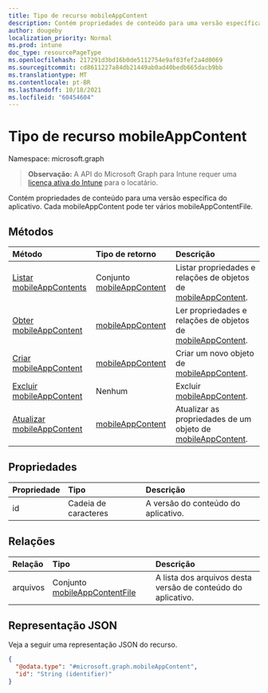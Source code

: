 ```yaml
---
title: Tipo de recurso mobileAppContent
description: Contém propriedades de conteúdo para uma versão específica do aplicativo. Cada mobileAppContent pode ter vários mobileAppContentFile.
author: dougeby
localization_priority: Normal
ms.prod: intune
doc_type: resourcePageType
ms.openlocfilehash: 217291d3bd16b0de5112754e9af03fef2a4d0069
ms.sourcegitcommit: cd8611227a84db21449ab0ad40bedb665dacb9bb
ms.translationtype: MT
ms.contentlocale: pt-BR
ms.lasthandoff: 10/18/2021
ms.locfileid: "60454604"
---
```

# <a name="mobileappcontent-resource-type"></a>Tipo de recurso mobileAppContent

Namespace: microsoft.graph

> **Observação:** A API do Microsoft Graph para Intune requer uma [licença ativa do Intune](https://go.microsoft.com/fwlink/?linkid=839381) para o locatário.

Contém propriedades de conteúdo para uma versão específica do aplicativo. Cada mobileAppContent pode ter vários mobileAppContentFile.

## <a name="methods"></a>Métodos
|Método|Tipo de retorno|Descrição|
|:---|:---|:---|
|[Listar mobileAppContents](../api/intune-apps-mobileappcontent-list.md)|Conjunto [mobileAppContent](../resources/intune-apps-mobileappcontent.md)|Listar propriedades e relações de objetos de [mobileAppContent](../resources/intune-apps-mobileappcontent.md).|
|[Obter mobileAppContent](../api/intune-apps-mobileappcontent-get.md)|[mobileAppContent](../resources/intune-apps-mobileappcontent.md)|Ler propriedades e relações de objetos de [mobileAppContent](../resources/intune-apps-mobileappcontent.md).|
|[Criar mobileAppContent](../api/intune-apps-mobileappcontent-create.md)|[mobileAppContent](../resources/intune-apps-mobileappcontent.md)|Criar um novo objeto de [mobileAppContent](../resources/intune-apps-mobileappcontent.md).|
|[Excluir mobileAppContent](../api/intune-apps-mobileappcontent-delete.md)|Nenhum|Excluir [mobileAppContent](../resources/intune-apps-mobileappcontent.md).|
|[Atualizar mobileAppContent](../api/intune-apps-mobileappcontent-update.md)|[mobileAppContent](../resources/intune-apps-mobileappcontent.md)|Atualizar as propriedades de um objeto de [mobileAppContent](../resources/intune-apps-mobileappcontent.md).|

## <a name="properties"></a>Propriedades
|Propriedade|Tipo|Descrição|
|:---|:---|:---|
|id|Cadeia de caracteres|A versão do conteúdo do aplicativo.|

## <a name="relationships"></a>Relações
|Relação|Tipo|Descrição|
|:---|:---|:---|
|arquivos|Conjunto [mobileAppContentFile](../resources/intune-apps-mobileappcontentfile.md)|A lista dos arquivos desta versão de conteúdo do aplicativo.|

## <a name="json-representation"></a>Representação JSON
Veja a seguir uma representação JSON do recurso.
<!-- {
  "blockType": "resource",
  "keyProperty": "id",
  "@odata.type": "microsoft.graph.mobileAppContent"
}
-->
``` json
{
  "@odata.type": "#microsoft.graph.mobileAppContent",
  "id": "String (identifier)"
}
```



